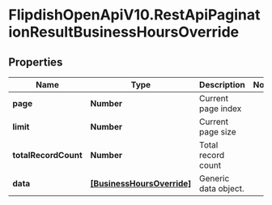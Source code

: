 # FlipdishOpenApiV10.RestApiPaginationResultBusinessHoursOverride

## Properties
Name | Type | Description | Notes
------------ | ------------- | ------------- | -------------
**page** | **Number** | Current page index | 
**limit** | **Number** | Current page size | 
**totalRecordCount** | **Number** | Total record count | 
**data** | [**[BusinessHoursOverride]**](BusinessHoursOverride.md) | Generic data object. | 


